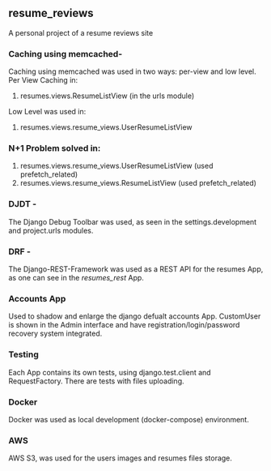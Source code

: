 ## resume_reviews
A personal project of a resume reviews site

### Caching using memcached-
Caching using memcached was used in two ways: per-view and low level.  
Per View Caching in:
1. resumes.views.ResumeListView (in the urls module)  

Low Level was used in:  
1. resumes.views.resume_views.UserResumeListView


### N+1 Problem solved in:
1. resumes.views.resume_views.UserResumeListView (used prefetch_related)
2. resumes.views.resume_views.ResumeListView (used prefetch_related)


### DJDT -
The Django Debug Toolbar was used, as seen in the settings.development and project.urls modules.


### DRF -
The Django-REST-Framework was used as a REST API for the resumes App, as one can see in the *resumes_rest* App.

### Accounts App
Used to shadow and enlarge the django defualt accounts App.
CustomUser is shown in the Admin interface and have registration/login/password recovery system integrated.

### Testing
Each App contains its own tests, using django.test.client and RequestFactory.
There are tests with files uploading.

### Docker
Docker was used as local development (docker-compose) environment.

### AWS
AWS S3, was used for the users images and resumes files storage.
